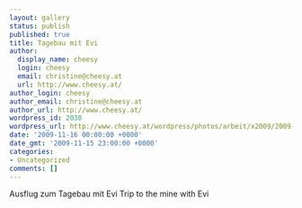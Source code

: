 ```yaml
---
layout: gallery
status: publish
published: true
title: Tagebau mit Evi
author:
  display_name: cheesy
  login: cheesy
  email: christine@cheesy.at
  url: http://www.cheesy.at/
author_login: cheesy
author_email: christine@cheesy.at
author_url: http://www.cheesy.at/
wordpress_id: 2038
wordpress_url: http://www.cheesy.at/wordpress/photos/arbeit/x2009/2009-11-16/
date: '2009-11-16 00:00:00 +0000'
date_gmt: '2009-11-15 23:00:00 +0000'
categories:
- Uncategorized
comments: []
---
```

<!--:de-->Ausflug zum Tagebau mit Evi
<!--:--><!--:en-->Trip to the mine with Evi
<!--:-->
